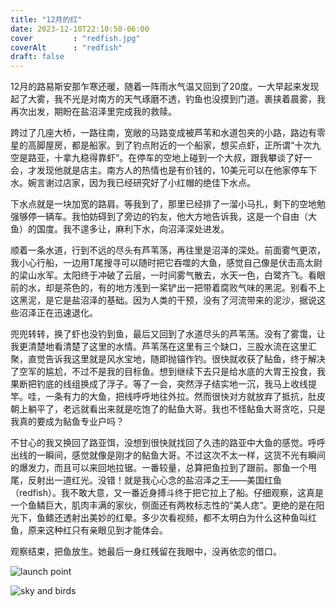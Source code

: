 ```yaml
---
title: "12月的红"
date: 2023-12-10T22:10:50-06:00
cover         : "redfish.jpg"
coverAlt      : "redfish"
draft: false
---
```


12月的路易斯安那乍寒还暖，随着一阵雨水气温又回到了20度。一大早起来发现起了大雾，我不光是对南方的天气琢磨不透，钓鱼也没摸到门道。裹挟着晨雾，我再次出发，期盼在盐沼泽里完成我的救赎。

跨过了几座大桥，一路往南，宽敞的马路变成被芦苇和水道包夹的小路，路边有零星的高脚屋房，都是船家。到了钓点附近的一个船家，想买点虾，正所谓“十次九空是路亚，十拿九稳得靠虾“。在停车的空地上碰到一个大叔，跟我攀谈了好一会，才发现他就是店主。南方人的热情也是有价钱的，10美元可以在他家停车下水。婉言谢过店家，因为我已经研究好了小红帽的绝佳下水点。

下水点就是一块加宽的路肩。等我到了，那里已经排了一溜小马扎，剩下的空地勉强够停一辆车。我怕妨碍到了旁边的钓友，他大方地告诉我，这是一个自由（大鱼）的国度。我不遑多让，麻利下水，向沼泽深处进发。

顺着一条水道，行到不远的尽头有芦苇荡，再往里是沼泽的深处。前面雾气更浓，我小心行船，一边用T尾搜寻可以随时把它吞噬的大鱼，感觉自己像是伏击高太尉的梁山水军。太阳终于冲破了云层，一时间雾气散去，水天一色，白鹭齐飞。看眼前的水，却是茶色的，有的地方浅到一桨铲出一把带着腐败气味的黑泥。别看不上这黑泥，是它是盐沼泽的基础。因为人类的干预，没有了河流带来的泥沙，据说这些沼泽正在迅速退化。

兜兜转转，换了虾也没钓到鱼，最后又回到了水道尽头的芦苇荡。没有了雾霭，让我更清楚地看清楚了这里的水情。芦苇荡在这里有三个缺口，三股水流在这里汇聚，直觉告诉我这里就是风水宝地，随即抛锚作钓。很快就收获了鲇鱼，终于解决了空军的尴尬，不过不是我的目标鱼。想到继续下去只是给水底的大胃王投食，我果断把钓底的线组换成了浮子。等了一会，突然浮子结实地一沉，我马上收线提竿。哇，一条有力的大鱼，把线呼呼地往外拉。然而很快对方就放弃了抵抗，肚皮朝上躺平了，老远就看出来就是吃饱了的鲇鱼大哥。我也不怪鲇鱼大哥贪吃，只是我真的要成为鲇鱼专业户吗？

不甘心的我又换回了路亚饵，没想到很快就找回了久违的路亚中大鱼的感觉。呼呼出线的一瞬间，感觉就像是刚才的鲇鱼大哥。不过这次不太一样，这货不光有瞬间的爆发力，而且可以来回地拉锯。一番较量，总算把鱼拉到了跟前。那鱼一个甩尾，反射出一道红光。没错！就是我心心念的盐沼泽之王——美国红鱼（redfish）。我不敢大意，又一番近身搏斗终于把它拉上了船。仔细观察，这真是一个鱼鳞巨大，肌肉丰满的家伙，侧面还有两枚标志性的“美人痣“。更绝的是在阳光下，鱼鳍还透射出美妙的红晕。多少次看视频，都不太明白为什么这种鱼叫红鱼，原来这种红只有亲眼见到才能体会。

观察结束，把鱼放生。她最后一身红残留在我眼中，没再依恋的借口。


![launch point](launch-point.jpg)

![sky and birds](sky-birds.jpg)